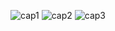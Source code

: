 
![cap1](https://github.com/user-attachments/assets/835ad2da-8a6f-48b5-86d0-e6295c5f50b8)
![cap2](https://github.com/user-attachments/assets/865021ec-96d7-4c5b-b9a4-e23ec82764be)
![cap3](https://github.com/user-attachments/assets/b8d31ae5-4d7f-4624-a76e-b2f62c528c6a)
